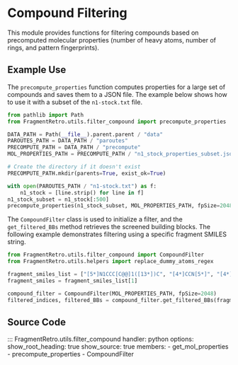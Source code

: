 # Compound Filtering

This module provides functions for filtering compounds based on precomputed molecular properties (number of heavy atoms, number of rings, and pattern fingerprints).

## Example Use

The `precompute_properties` function computes properties for a large set of compounds and saves them to a JSON file.  The example below shows how to use it with a subset of the `n1-stock.txt` file.

```python
from pathlib import Path
from FragmentRetro.utils.filter_compound import precompute_properties

DATA_PATH = Path(__file__).parent.parent / "data"
PAROUTES_PATH = DATA_PATH / "paroutes"
PRECOMPUTE_PATH = DATA_PATH / "precompute"
MOL_PROPERTIES_PATH = PRECOMPUTE_PATH / "n1_stock_properties_subset.json"

# Create the directory if it doesn't exist
PRECOMPUTE_PATH.mkdir(parents=True, exist_ok=True)

with open(PAROUTES_PATH / "n1-stock.txt") as f:
    n1_stock = [line.strip() for line in f]
n1_stock_subset = n1_stock[:500]
precompute_properties(n1_stock_subset, MOL_PROPERTIES_PATH, fpSize=2048)
```

The `CompoundFilter` class is used to initialize a filter, and the `get_filtered_BBs` method retrieves the screened building blocks. The following example demonstrates filtering using a specific fragment SMILES string.

```python
from FragmentRetro.utils.filter_compound import CompoundFilter
from FragmentRetro.utils.helpers import replace_dummy_atoms_regex

fragment_smiles_list = ["[5*]N1CCC[C@@]1([13*])C", "[4*]CCN[5*]", "[4*]C[8*]", "[*]C[*]", "[3*]O[3*]"]
fragment_smiles = fragment_smiles_list[1]

compound_filter = CompoundFilter(MOL_PROPERTIES_PATH, fpSize=2048)
filtered_indices, filtered_BBs = compound_filter.get_filtered_BBs(fragment_smiles)
```

## Source Code

::: FragmentRetro.utils.filter_compound
    handler: python
    options:
      show_root_heading: true
      show_source: true
      members:
        - get_mol_properties
        - precompute_properties
        - CompoundFilter

